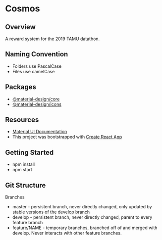 # Cosmos

## Overview

A reward system for the 2019 TAMU datathon.

## Naming Convention

- Folders use PascalCase
- Files use camelCase

## Packages

- [@material-design/core](https://www.npmjs.com/package/@material-ui/core)
- [@material-design/icons](https://www.npmjs.com/package/@material-ui/icons)

## Resources

- [Material UI Documentation](https://material-ui.com/)
- This project was bootstrapped with [Create React App](https://github.com/facebook/create-react-app)

## Getting Started

- npm install
- npm start

## Git Structure

Branches

- master - persistent branch, never directly changed, only updated by stable versions of the develop branch
- develop - persistent branch, never directly changed, parent to every feature branch
- feature/NAME - temporary branches, branched off of and merged with develop. Never interacts with other feature branches.
